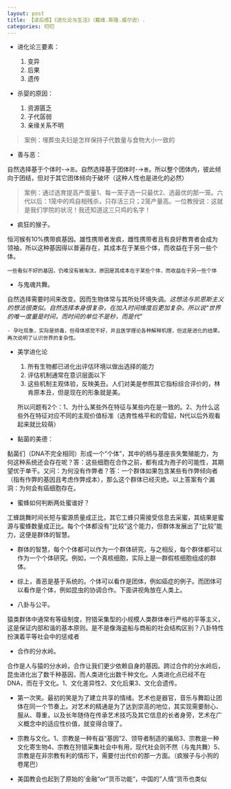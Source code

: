 ```yaml
---
layout: post
title: 【读后感】《进化论与生活》（戴维.斯隆.威尔逊）.
categories: 叨叨
---
```



- 进化论三要素：
    1. 变异
    2. 后果
    3. 遗传

- 杀婴的原因：
    1. 资源匮乏
    2. 子代孱弱
    3. 亲缘关系不明

> 案例：埋葬虫夫妇是怎样保持子代数量与食物大小一致的

- 善与恶：

自然选择基于个体时-→`恶`。自然选择基于团体时-→`善`。所以整个团体内，彼此倾向于团结，但对于其它团体倾向于破坏（这种人性也是进化的必然）

>案例：通过选育提高产蛋量1、每一笼子选一只最优2、选最优的那一笼。六代以后：1笼中的鸡自相残杀，只存活三只；2笼产量高。一位教授说：这就是我们学院的状况！我还知道这三只鸡的名字！

- 疯狂的猴子。

恒河猴有10%携带疯基因。雄性携带者发疯，雌性携带者且有良好教育者会成为领袖，所以这种基因得以普遍存在，其成本在于某些个体，而收益在于另一些个体。

`一些看似不好的基因，仍难没有被淘汰，原因是其成本在于某些个体，而收益在于另一些个体`

- 与鬼魂共舞。

自然选择需要时间来改变。因而生物体常与其所处环境失调。*这想法与凯恩斯主义的想法很类似。自然选择本身很复杂，在加入时间维度后更加复杂。所以说“世界的唯一度量是时间，而时间的单位不是秒，而是代”*

    - 孕吐现象，实际是排毒，但母体感觉不好，并且医学理论各种解释机理，但这是进化的结果。再次说明了认识世界的复杂性。

- 美学进化论

    1. 所有生物都已进化出评估环境以做出选择的能力
    2. 评估机制通常在意识层面以下
    3. 这些机制主观体验，反映美丑。人们对美是参照其它指标综合评价的，林肯原本丑，但是现在的形象就是美。

    所以问题有2个：1、为什么某些外在特征与某些内在是一致的。2、为什么这些外在特征对应不同的主观价值标准（选育性格平和的雪貂，N代以后外观看起来就比较萌）

- 黏菌的美德：

黏菌们（DNA不完全相同）形成一个“个体”，其中的柄与基座丧失繁殖能力，为何这种系统还会存在呢？答：这些细胞在合作之前，都有成为孢子的可能性，其期望优于单干。又问：为何没有作弊者？答：一个群体如果包含某些有作弊倾向者（指有作弊的基因且考虑作弊成本），那么这个群体已经灭绝。以上答案有个漏洞：为何会有癌细胞存在。

- 蜜蜂如何判断两处蜜谁好？

工蜂跳舞时间长短与蜜源质量成正比，其它工蜂只需接受信息去采蜜，其结果是蜜源与蜜蜂数量成正比。每个个体都没有“比较”这个能力，但群体发展出了“比较”能力，这便是群体的智慧。

- 群体的智慧，每个个体都可以作为一个群体研究，与之相反，每个群体都可以作为一个个体研究。例如，一个真核细胞，实际上是一群假核细胞组成的群体。

- 综上，善恶是基于系统的。个体可以看作是团体，例如癌症的例子。而团体可以看作是个体，例如昆虫的协调合作。下面讲视角放在人类上。

- 八卦与公平。

猿类群体中通常有等级制度，狩猎采集型的小规模人类群体奉行严格的平等主义，这是保证内部和谐的基本原则。是不是像海盗船与商船的社会结构区别？八卦特性扮演着平等社会中的惩戒者

- 合作的分水岭。

合作是人与猿的分水岭，合作让我们更少依赖自身的基因。跨过合作的分水岭后，昆虫进化出了数千种基因，而人类进化出数千种文化。人类进化点已经不在DNA，而在于文化。1、文化差异性2、文化后果3、文化会遗传。

- 第一次笑。最初的笑是为了建立共享的情绪。艺术也是器官，音乐与舞蹈让团体在同一个节奏上。对艺术的精通是为了达到崇高的地位，其实现需要耐心、服从、尊重，以及长年随侍在传承艺术技巧及其它信息的长者身旁，艺术在广义概念中的适应性价值，就变得合理了。

- 宗教与文化。1、宗教是一种有益“基因”2、领导者制造的骗局3、宗教是一种文化寄生物4、宗教在狩猎采集社会中有用，现代社会则不然（与鬼共舞）5、宗教是在非宗教有利的情形下，需要付出代价的那一方面。（疯猴子与小狗的卷尾巴）

- 美国教会也起到了原始的’金融“or”货币功能“，中国的”人情“货币也类似
